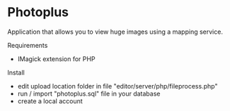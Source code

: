 Photoplus
=========

Application that allows you to view huge images using a mapping service. 


Requirements
- IMagick extension for PHP

Install
- edit upload location folder in file "editor/server/php/fileprocess.php"
- run / import "photoplus.sql" file in your database
- create a local account
